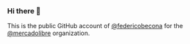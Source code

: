 ### Hi there 👋

This is the public GitHub account of [@federicobecona](https://github.com/federicobecona) for the [@mercadolibre](https://mercadolibre.com/) organization.

<!--
**federicobecona-meli/federicobecona-meli** is a ✨ _special_ ✨ repository because its `README.md` (this file) appears on your GitHub profile.

Here are some ideas to get you started:

- 🔭 I’m currently working on ...
- 🌱 I’m currently learning ...
- 👯 I’m looking to collaborate on ...
- 🤔 I’m looking for help with ...
- 💬 Ask me about ...
- 📫 How to reach me: ...
- 😄 Pronouns: ...
- ⚡ Fun fact: ...
-->
